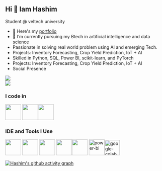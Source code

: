 ## Hi 👋 Iam Hashim
Student  @ veltech university
- 🔭 Here's my [portfolio](https://hashimms.github.io/Hashim-portfolio/)                                                 
- 🌱 I’m currently pursuing my Btech in artificial intelligence and data science 
-  Passionate in solving real world problem using AI and emerging Tech.
-  Projects: Inventory Forecasting, Crop Yield Prediction, IoT + AI
-  Skilled in Python, SQL, Power BI, scikit-learn, and PyTorch
-  Projects: Inventory Forecasting, Crop Yield Prediction, IoT + AI
- Social Presence

[<img src="https://img.shields.io/badge/LinkedIn-0077B5?style=for-the-badge&logo=linkedin&logoColor=white" />]([http://linkedin.com/in/hashim-10lm]) <br/> [<img src="https://img.shields.io/badge/instagram-d62976?style=for-the-badge&logo=instagram&logoColor=white" />]((https://www.instagram.com/_.hashiiimm/profilecard/?igsh=MWltY2Z2bXJ2Y3cxbQ==))

### I code in
<img height="50" width="50" src="https://img.icons8.com/color/48/000000/python.png" /> <img height="50" width="50" src="https://img.icons8.com/color/48/000000/tensorflow.png"/><img height="50" width="50" src="https://img.icons8.com/color/48/000000/mysql-logo.png"/>

### IDE and Tools I Use
<img height="50" width="50" src="https://img.icons8.com/color/48/000000/visual-studio-code-2019.png"/> <img height="50" width="50" src="https://img.icons8.com/color/48/000000/pycharm.png"/> <img height="50" width="50" src="https://img.icons8.com/color/50/000000/git.png"/> <img height="50" width="50" src="https://img.icons8.com/dusk/64/000000/anaconda.png"/><img height="50" width="50" src="https://img.icons8.com/color/48/000000/figma--v1.png"/> <img width="50" height="50" src="https://img.icons8.com/ios/50/power-bi.png" alt="power-bi"/><img width="48" height="48" src="https://img.icons8.com/color/48/google-colab.png" alt="google-colab"/>

[![Hashim's github activity graph](https://github-readme-activity-graph.vercel.app/graph?username=HashimmS&bg_color=ffcfe9&color=000000&line=4c4f9e&point=80b455&area=true&hide_border=true)](https://github.com/ashutosh00710/github-readme-activity-graph)
